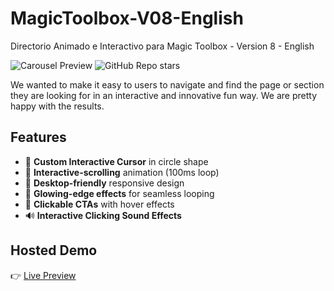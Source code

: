

# MagicToolbox-V08-English
Directorio Animado e Interactivo para Magic Toolbox - Version 8 - English

![Carousel Preview](https://bucket.mlcdn.com/a/3336/3336910/images/5a2027598c388e617fe77c76fc550e8409426551.png)
![GitHub Repo stars](https://img.shields.io/github/stars/bebell-digital-solutions/MagicToolbox-V08-English)


We wanted to make it easy to users to navigate and find the page or section they are looking for in an interactive and innovative fun way.
We are pretty happy with the results.

## Features
- 🚀 **Custom Interactive Cursor** in circle shape
- 🚀 **Interactive-scrolling** animation (100ms loop)
- 📱 **Desktop-friendly** responsive design
- 🎨 **Glowing-edge effects** for seamless looping
- 🔗 **Clickable CTAs** with hover effects
- 🔊 **Interactive Clicking Sound Effects**

## Hosted Demo
👉 [Live Preview](https://bebell-digital-solutions.github.io/MagicToolbox-V08-English/)
